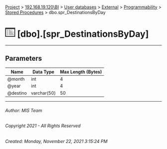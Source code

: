 #### 

[Project](../../../../../index.md) > [192.168.19.120\\BI](../../../../index.md) > [User databases](../../../index.md) > [External](../../index.md) > [Programmability](../index.md) > [Stored Procedures](Stored_Procedures.md) > dbo.spr_DestinationsByDay

# ![Stored Procedures](../../../../../Images/StoredProcedure32.png) [dbo].[spr_DestinationsByDay]

---

## <a name="#parameters"></a>Parameters

| Name | Data Type | Max Length (Bytes) |
|---|---|---|
| @month | int | 4 |
| @year | int | 4 |
| @destino | varchar(50) | 50 |


---

###### Author:  MIS Team

###### Copyright 2021 - All Rights Reserved

###### Created: Monday, November 22, 2021 3:15:24 PM


